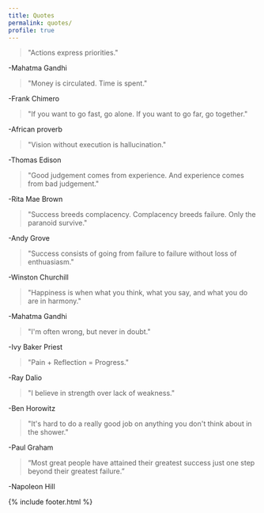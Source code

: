 ```yaml
---
title: Quotes
permalink: quotes/
profile: true
---
```


>"Actions express priorities."

-Mahatma Gandhi

>"Money is circulated. Time is spent."

-Frank Chimero

>"If you want to go fast, go alone. If you want to go far, go together."

-African proverb

>"Vision without execution is hallucination."

-Thomas Edison

>"Good judgement comes from experience. And experience comes from bad judgement."

-Rita Mae Brown  

>"Success breeds complacency. Complacency breeds failure. Only the paranoid survive."

-Andy Grove

>"Success consists of going from failure to failure without loss of enthuasiasm."

-Winston Churchill

>"Happiness is when what you think, what you say, and what you do are in harmony."

-Mahatma Gandhi  

>"I'm often wrong, but never in doubt."  

-Ivy Baker Priest  

>"Pain + Reflection = Progress."

-Ray Dalio  

>"I believe in strength over lack of weakness."

-Ben Horowitz  

>"It's hard to do a really good job on anything you don't think about in the shower."

-Paul Graham

>“Most great people have attained their greatest success just one step beyond their greatest failure.” 

-Napoleon Hill  

{% include footer.html %}

